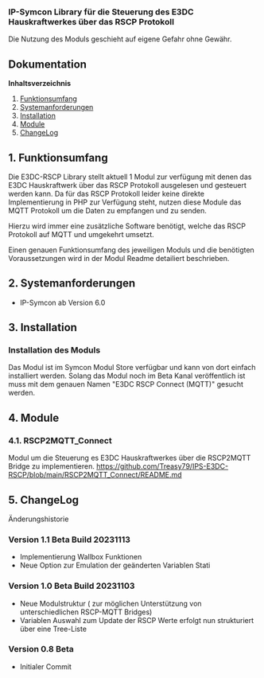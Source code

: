 ### IP-Symcon Library für die Steuerung des E3DC Hauskraftwerkes über das RSCP Protokoll
 
Die Nutzung des Moduls geschieht auf eigene Gefahr ohne Gewähr.

## Dokumentation

**Inhaltsverzeichnis**

1. [Funktionsumfang](#1-funktionsumfang) 
2. [Systemanforderungen](#2-systemanforderungen)
3. [Installation](#3-installation)
4. [Module](#4-module)
5. [ChangeLog](#5-changelog)

## 1. Funktionsumfang
Die E3DC-RSCP Library stellt aktuell 1 Modul zur verfügung mit denen das E3DC Hauskraftwerk über das RSCP Protokoll ausgelesen und gesteuert werden kann. Da für das RSCP Protokoll leider keine direkte Implementierung in PHP zur Verfügung steht, nutzen diese Module das MQTT Protokoll um die Daten zu empfangen und zu senden.

Hierzu wird immer eine zusätzliche Software benötigt, welche das RSCP Protokoll auf MQTT und umgekehrt umsetzt.

Einen genauen Funktionsumfang des jeweiligen Moduls und die benötigten Voraussetzungen wird in der Modul Readme detailiert beschrieben.

## 2. Systemanforderungen
- IP-Symcon ab Version 6.0

## 3. Installation

### Installation des Moduls
Das Modul ist im Symcon Modul Store verfügbar und kann von dort einfach installiert werden. Solang das Modul noch im Beta Kanal veröffentlich ist muss mit dem genauen Namen "E3DC RSCP Connect (MQTT)" gesucht werden.

## 4. Module

### 4.1. RSCP2MQTT_Connect
Modul um die Steuerung es E3DC Hauskraftwerkes über die RSCP2MQTT Bridge zu implementieren.
https://github.com/Treasy79/IPS-E3DC-RSCP/blob/main/RSCP2MQTT_Connect/README.md

## 5. ChangeLog
Änderungshistorie

### Version 1.1 Beta Build 20231113
* Implementierung Wallbox Funktionen
* Neue Option zur Emulation der geänderten Variablen Stati

### Version 1.0 Beta Build 20231103
* Neue Modulstruktur ( zur möglichen Unterstützung von unterschiedlichen RSCP-MQTT Bridges)
* Variablen Auswahl zum Update der RSCP Werte erfolgt nun strukturiert über eine Tree-Liste

### Version 0.8 Beta
* Initialer Commit
  